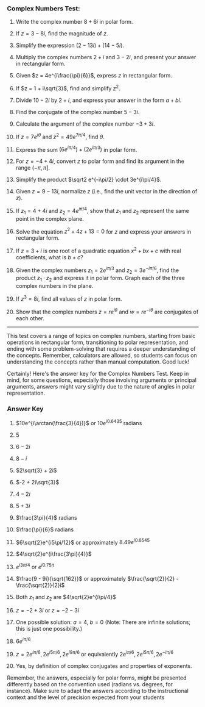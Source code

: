 ### Complex Numbers Test: 


  1. Write the complex number $8 + 6i$ in polar form.

  2. If $z = 3 - 8i$, find the magnitude of $z$.

  3. Simplify the expression $(2 - 13i) + (14 - 5i)$.

  4. Multiply the complex numbers $2 + i$ and $3 - 2i$, and present your answer in rectangular form.

  5. Given $z = 4e^{i\frac{\pi}{6}}$, express $z$ in rectangular form.

  6. If $z = 1 + i\sqrt{3}$, find and simplify $z^2$.

  7. Divide $10 - 2i$ by $2 + i$, and express your answer in the form $a + bi$.

  8. Find the conjugate of the complex number $5 - 3i$.

  9. Calculate the argument of the complex number $-3 + 3i$.

  10. If $z = 7e^{i\theta}$ and $z^2=49e^{7\pi/4}$, find $\theta$.

  11. Express the sum $(6e^{i\pi/4}) + (2e^{i\pi/3})$ in polar form.

  12. For $z = -4 + 4i$, convert $z$ to polar form and find its argument in the range $(-\pi,\pi]$.

  13. Simplify the product $\sqrt2 e^{-i\pi/2} \cdot 3e^{i\pi/4}$.

  14. Given $z = 9 - 13i$, normalize $z$ (i.e., find the unit vector in the direction of $z$).

  15. If $z_1 = 4 + 4i$ and $z_2 = 4e^{i\pi/4}$, show that $z_1$ and $z_2$ represent the same point in the complex plane.

  16. Solve the equation $z^2 + 4z + 13 = 0$ for $z$ and express your answers in rectangular form.

  17. If $z = 3+i$ is one root of a quadratic equation $x^2 + bx + c$ with real coefficients, what is $b+c$?

  18. Given the complex numbers $z_1 = 2e^{i\pi/3}$ and $z_2 = 3e^{-i\pi/6}$, find the product $z_1 \cdot z_2$ and express it in polar form. Graph each of the three complex numbers in the plane.

  19. If $z^3 = 8i$, find all values of $z$ in polar form.

  20. Show that the complex numbers $z = re^{i\theta}$ and $w = re^{-i\theta}$ are conjugates of each other.

---

This test covers a range of topics on complex numbers, starting from basic operations in rectangular form, transitioning to polar representation, and ending with some problem-solving that requires a deeper understanding of the concepts. Remember, calculators are allowed, so students can focus on understanding the concepts rather than manual computation. Good luck!

Certainly! Here's the answer key for the Complex Numbers Test. Keep in mind, for some questions, especially those involving arguments or principal arguments, answers might vary slightly due to the nature of angles in polar representation.

### Answer Key

  1. $10e^{i\arctan(\frac{3}{4})}$ or $10e^{i0.6435}$ radians

  1. $5$

  1. $6 - 2i$

  1. $8 - i$

  1. $2\sqrt{3} + 2i$

  1. $-2 + 2i\sqrt{3}$

  1. $4 - 2i$

  1. $5 + 3i$

  1. $\frac{3\pi}{4}$ radians

  1. $\frac{\pi}{6}$ radians

  1. $6\sqrt{2}e^{i5\pi/12}$ or approximately $8.49e^{i0.6545}$

  1. $4\sqrt{2}e^{i\frac{3\pi}{4}}$

  1. $e^{i3\pi/4}$ or $e^{i0.75\pi}$

  1. $\frac{9 - 9i}{\sqrt{162}}$ or approximately $\frac{\sqrt{2}}{2} - \frac{\sqrt{2}}{2}i$

  1. Both $z_1$ and $z_2$ are $4\sqrt{2}e^{i\pi/4}$

  1. $z = -2 + 3i$ or $z = -2 - 3i$

  1. One possible solution: $a = 4$, $b = 0$ (Note: There are infinite solutions; this is just one possibility.)

  1. $6e^{i\pi/6}$

  1. $z = 2e^{i\pi/6}, 2e^{i5\pi/6}, 2e^{i9\pi/6}$ or equivalently $2e^{i\pi/6}, 2e^{i5\pi/6}, 2e^{-i\pi/6}$

  1. Yes, by definition of complex conjugates and properties of exponents.

Remember, the answers, especially for polar forms, might be presented differently based on the convention used (radians vs. degrees, for instance). Make sure to adapt the answers according to the instructional context and the level of precision expected from your students